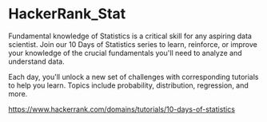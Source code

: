 # HackerRank_Stat
Fundamental knowledge of Statistics is a critical skill for any aspiring data scientist. Join our 10 Days of Statistics series to learn, reinforce, or improve your knowledge of the crucial fundamentals you'll need to analyze and understand data.

Each day, you'll unlock a new set of challenges with corresponding tutorials to help you learn. Topics include probability, distribution, regression, and more. 

https://www.hackerrank.com/domains/tutorials/10-days-of-statistics
